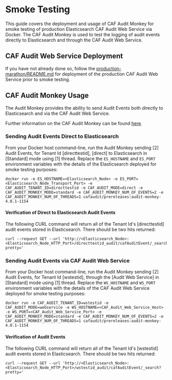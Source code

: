# Smoke Testing

This guide covers the deployment and usage of CAF Audit Monkey for smoke testing of production Elasticsearch CAF Audit Web Service via Docker. The CAF Audit Monkey is used to test the logging of audit events directly to Elasticsearch and through the CAF Audit Web Service.

## CAF Audit Web Service Deployment

If you have not already done so, follow the [production-marathon/README.md](../README.md) for deployment of the production CAF Audit Web Service prior to smoke testing.

## CAF Audit Monkey Usage

The Audit Monkey provides the ability to send Audit Events both directly to Elasticsearch and via the CAF Audit Web Service.

Further information on the CAF Audit Monkey can be found [here](https://github.com/CAFAudit/audit-service/tree/develop/caf-audit-monkey).

### Sending Audit Events Direct to Elasticsearch

From your Docker host command-line, run the Audit Monkey sending [2] Audit Events, for Tenant Id [directtestid], [direct] to Elasticsearch in [Standard] mode using [1] thread. Replace the `ES_HOSTNAME` and `ES_PORT` environment variables with the details of the Elasticsearch deployed for smoke testing purposes:

```
docker run -e ES_HOSTNAME=<Elasticsearch_Node> -e ES_PORT=<Elasticsearch_Node_Transport_Port> -e CAF_AUDIT_TENANT_ID=directtestid -e CAF_AUDIT_MODE=direct -e CAF_AUDIT_MONKEY_MODE=standard -e CAF_AUDIT_MONKEY_NUM_OF_EVENTS=2 -e CAF_AUDIT_MONKEY_NUM_OF_THREADS=1 cafaudit/prereleases:audit-monkey-4.0.1-1154
```

#### Verification of Direct to Elasticsearch Audit Events

The following CURL command will return all of the Tenant Id's [directtestid] audit events stored in Elasticsearch. There should be two hits returned:

```
curl --request GET --url 'http://<Elasticsearch_Node>:<Elasticsearch_Node_HTTP_Port>/directtestid_audit/cafAuditEvent/_search?pretty='
```

### Sending Audit Events via CAF Audit Web Service

From your Docker host command-line, run the Audit Monkey sending [2] Audit Events, for Tenant Id [wstestid], through the [Audit Web Service] in [Standard] mode using [1] thread. Replace the `WS_HOSTNAME` and `WS_PORT` environment variables with the details of the CAF Audit Web Service deployed for smoke testing purposes:

```
docker run -e CAF_AUDIT_TENANT_ID=wstestid -e CAF_AUDIT_MODE=webservice -e WS_HOSTNAME=<CAF_Audit_Web_Service_Host> -e WS_PORT=<CAF_Audit_Web_Service_Port> -e CAF_AUDIT_MONKEY_MODE=standard -e CAF_AUDIT_MONKEY_NUM_OF_EVENTS=2 -e CAF_AUDIT_MONKEY_NUM_OF_THREADS=1 cafaudit/prereleases:audit-monkey-4.0.1-1154
```
#### Verification of Audit Events

The following CURL command will return all of the Tenant Id's [wstestid] audit events stored in Elasticsearch. There should be two hits returned:

```
curl --request GET --url 'http://<Elasticsearch_Node>:<Elasticsearch_Node_HTTP_Port>/wstestid_audit/cafAuditEvent/_search?pretty='
```
